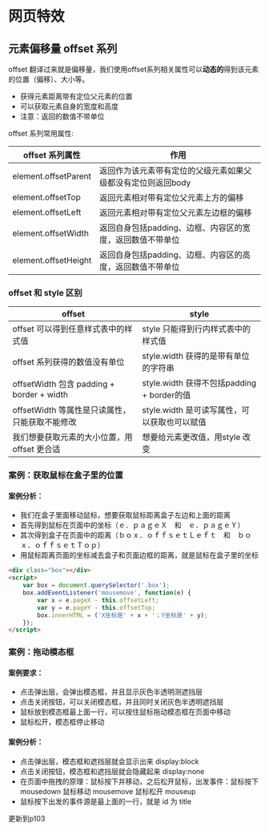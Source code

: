 # 网页特效

## 元素偏移量 offset 系列

offset 翻译过来就是偏移量，我们使用offset系列相关属性可以**动态的**得到该元素的位置（偏移）、大小等。

- 获得元素距离带有定位父元素的位置
- 可以获取元素自身的宽度和高度
- 注意：返回的数值不带单位

offset 系列常用属性:

| offset 系列属性      | 作用                                                         |
| -------------------- | ------------------------------------------------------------ |
| element.offsetParent | 返回作为该元素带有定位的父级元素如果父级都没有定位则返回body |
| element.offsetTop    | 返回元素相对带有定位父元素上方的偏移                         |
| element.offsetLeft   | 返回元素相对带有定位父元素左边框的偏移                       |
| element.offsetWidth  | 返回自身包括padding、边框、内容区的宽度，返回数值不带单位    |
| element.offsetHeight | 返回自身包括padding、边框、内容区的高度，返回数值不带单位    |

### offset 和 style 区别

| offset      | style                                                         |
| -------------------- | ------------------------------------------------------------ |
| offset 可以得到任意样式表中的样式值 | style 只能得到行内样式表中的样式值 |
| offset 系列获得的数值没有单位    | style.width 获得的是带有单位的字符串           |
| offsetWidth 包含 padding + border + width   | style.width 获得不包括padding + border的值    |
| offsetWidth 等属性是只读属性，只能获取不能修改  | style.width 是可读写属性，可以获取也可以赋值  |
| 我们想要获取元素的大小位置，用 offset 更合适 |想要给元素更改值，用style 改变    |

### 案例：获取鼠标在盒子里的位置

#### 案例分析：

- 我们在盒子里面移动鼠标，想要获取鼠标距离盒子左边和上面的距离
- 首先得到鼠标在页面中的坐标（ｅ．ｐａｇｅＸ　和　ｅ．ｐａｇｅＹ）
- 其次得到盒子在页面中的距离（ｂｏｘ．ｏｆｆｓｅｔＬｅｆｔ　和　ｂｏｘ．ｏｆｆｓｅｔＴｏｐ）
- 用鼠标距离页面的坐标减去盒子和页面边框的距离，就是鼠标在盒子里的坐标

```html
<div class="box"></div>
<script>
    var box = document.querySelector('.box');
    box.addEventListener('mousemove', function(e) {
        var x = e.pageX - this.offsetLeft;
        var y = e.pageY - this.offsetTop;
        box.innerHTML = ('X坐标是' + x + '；Y坐标是' + y);
    });
</script>
```

### 案例：拖动模态框

#### 案例要求：

- 点击弹出层，会弹出模态框，并且显示灰色半透明测遮挡层
- 点击关闭按钮，可以关闭模态框，并且同时关闭灰色半透明遮挡层
- 鼠标放到模态框最上面一行，可以按住鼠标拖动模态框在页面中移动
- 鼠标松开，模态框停止移动

#### 案例分析：

- 点击弹出层，模态框和遮挡层就会显示出来 display:block
- 点击关闭按钮，模态框和遮挡层就会隐藏起来 display:none
- 在页面中拖拽的原理：鼠标按下并移动，之后松开鼠标，出发事件：鼠标按下 mousedown  鼠标移动 mousemove  鼠标松开  mouseup
- 鼠标按下出发的事件源是最上面的一行，就是 id 为 title










更新到p103